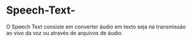 # Speech-Text-
O Speech Text consiste em converter áudio em texto seja na transmissão ao vivo da voz ou através de arquivos de áudio.
